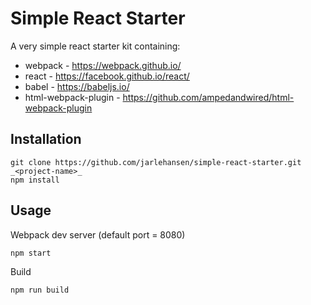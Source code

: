 # Simple React Starter

A very simple react starter kit containing:
* webpack - https://webpack.github.io/
* react - https://facebook.github.io/react/
* babel - https://babeljs.io/
* html-webpack-plugin - https://github.com/ampedandwired/html-webpack-plugin

## Installation
```
git clone https://github.com/jarlehansen/simple-react-starter.git _<project-name>_
npm install
```

## Usage
Webpack dev server (default port = 8080)
```
npm start
```

Build
```
npm run build
```
